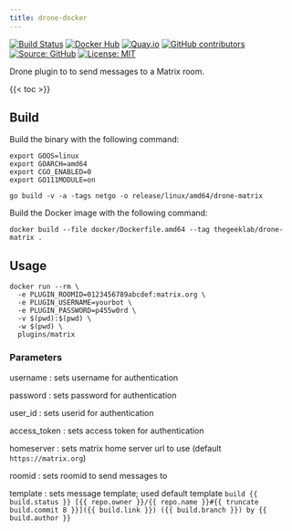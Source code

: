 ```yaml
---
title: drone-docker
---
```


[![Build Status](https://img.shields.io/drone/build/thegeeklab/drone-matrix?logo=drone&server=https%3A%2F%2Fdrone.thegeeklab.de)](https://drone.thegeeklab.de/thegeeklab/drone-matrix)
[![Docker Hub](https://img.shields.io/badge/dockerhub-latest-blue.svg?logo=docker&logoColor=white)](https://hub.docker.com/r/thegeeklab/drone-matrix)
[![Quay.io](https://img.shields.io/badge/quay-latest-blue.svg?logo=docker&logoColor=white)](https://quay.io/repository/thegeeklab/drone-matrix)
[![GitHub contributors](https://img.shields.io/github/contributors/thegeeklab/drone-matrix)](https://github.com/thegeeklab/drone-matrix/graphs/contributors)
[![Source: GitHub](https://img.shields.io/badge/source-github-blue.svg?logo=github&logoColor=white)](https://github.com/thegeeklab/drone-matrix)
[![License: MIT](https://img.shields.io/github/license/thegeeklab/drone-matrix)](https://github.com/thegeeklab/drone-matrix/blob/main/LICENSE)

Drone plugin to to send messages to a Matrix room.

<!-- prettier-ignore-start -->
<!-- spellchecker-disable -->
{{< toc >}}
<!-- spellchecker-enable -->
<!-- prettier-ignore-end -->

## Build

Build the binary with the following command:

```Shell
export GOOS=linux
export GOARCH=amd64
export CGO_ENABLED=0
export GO111MODULE=on

go build -v -a -tags netgo -o release/linux/amd64/drone-matrix
```

Build the Docker image with the following command:

```Shell
docker build --file docker/Dockerfile.amd64 --tag thegeeklab/drone-matrix .
```

## Usage

```Shell
docker run --rm \
  -e PLUGIN_ROOMID=0123456789abcdef:matrix.org \
  -e PLUGIN_USERNAME=yourbot \
  -e PLUGIN_PASSWORD=p455w0rd \
  -v $(pwd):$(pwd) \
  -w $(pwd) \
  plugins/matrix
```

### Parameters

username
: sets username for authentication

password
: sets password for authentication

user_id
: sets userid for authentication

access_token
: sets access token for authentication

homeserver
: sets matrix home server url to use (default `https://matrix.org`)

roomid
: sets roomid to send messages to

template
: sets message template; used default template `build {{ build.status }} [{{ repo.owner }}/{{ repo.name }}#{{ truncate build.commit 8 }}]({{ build.link }}) ({{ build.branch }}) by {{ build.author }}`
